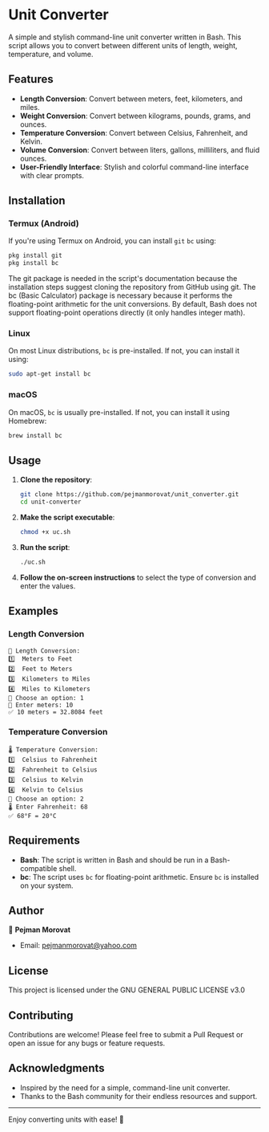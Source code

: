 # Unit Converter

A simple and stylish command-line unit converter written in Bash. This script allows you to convert between different units of length, weight, temperature, and volume.

## Features

- **Length Conversion**: Convert between meters, feet, kilometers, and miles.
- **Weight Conversion**: Convert between kilograms, pounds, grams, and ounces.
- **Temperature Conversion**: Convert between Celsius, Fahrenheit, and Kelvin.
- **Volume Conversion**: Convert between liters, gallons, milliliters, and fluid ounces.
- **User-Friendly Interface**: Stylish and colorful command-line interface with clear prompts.

## Installation

### Termux (Android)
If you're using Termux on Android, you can install `git` `bc` using:
```bash
pkg install git
pkg install bc
```
The git package is needed in the script's documentation because the installation steps suggest cloning the repository from GitHub using git.
The bc (Basic Calculator) package is necessary because it performs the floating-point arithmetic for the unit conversions. By default, Bash does not support floating-point operations directly (it only handles integer math).

### Linux
On most Linux distributions, `bc` is pre-installed. If not, you can install it using:
```bash
sudo apt-get install bc
```

### macOS
On macOS, `bc` is usually pre-installed. If not, you can install it using Homebrew:
```bash
brew install bc
```

## Usage

1. **Clone the repository**:
   ```bash
   git clone https://github.com/pejmanmorovat/unit_converter.git
   cd unit-converter
   ```

2. **Make the script executable**:
   ```bash
   chmod +x uc.sh
   ```

3. **Run the script**:
   ```bash
   ./uc.sh
   ```

4. **Follow the on-screen instructions** to select the type of conversion and enter the values.

## Examples

### Length Conversion
```
📏 Length Conversion:
1️⃣  Meters to Feet
2️⃣  Feet to Meters
3️⃣  Kilometers to Miles
4️⃣  Miles to Kilometers
🔹 Choose an option: 1
📏 Enter meters: 10
✅ 10 meters = 32.8084 feet
```

### Temperature Conversion
```
🌡️ Temperature Conversion:
1️⃣  Celsius to Fahrenheit
2️⃣  Fahrenheit to Celsius
3️⃣  Celsius to Kelvin
4️⃣  Kelvin to Celsius
🔹 Choose an option: 2
🌡️ Enter Fahrenheit: 68
✅ 68°F = 20°C
```

## Requirements

- **Bash**: The script is written in Bash and should be run in a Bash-compatible shell.
- **bc**: The script uses `bc` for floating-point arithmetic. Ensure `bc` is installed on your system.

## Author

👤 **Pejman Morovat**

- Email: pejmanmorovat@yahoo.com

## License

This project is licensed under the GNU GENERAL PUBLIC LICENSE v3.0

## Contributing

Contributions are welcome! Please feel free to submit a Pull Request or open an issue for any bugs or feature requests.

## Acknowledgments

- Inspired by the need for a simple, command-line unit converter.
- Thanks to the Bash community for their endless resources and support.

---

Enjoy converting units with ease! 🎉
